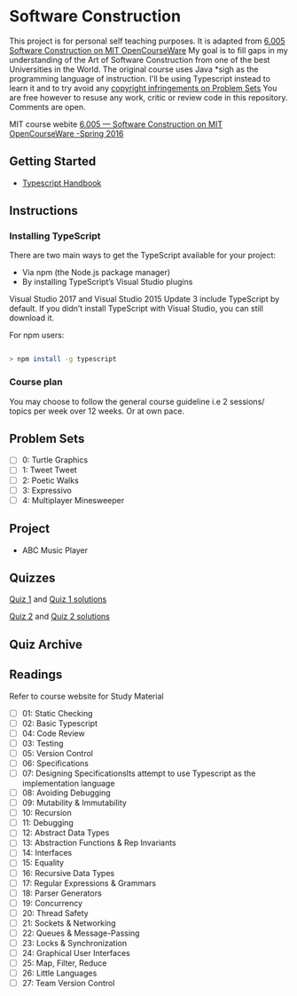 # Software Construction

 This project is for personal self teaching purposes. It is adapted from [6.005 Software Construction on MIT OpenCourseWare](https://ocw.mit.edu/ans7870/6/6.005/s16/index.html)
 My goal is to fill gaps in my understanding of the Art of Software Construction from one of the best Universities in the World. The original course uses Java *sigh as the programming language of instruction. I'll be using Typescript instead to learn it and to try avoid any [copyright infringements on Problem Sets](https://ocw.mit.edu/ans7870/6/6.005/s16/general/collaboration.html)
 You are free however to resuse any work, critic or review code in this repository. Comments are open.

 MIT course webite [6.005 — Software Construction on MIT OpenCourseWare -Spring 2016](https://ocw.mit.edu/ans7870/6/6.005/s16/index.html)

## Getting Started

* [Typescript Handbook](https://www.typescriptlang.org/docs/handbook/intro.html)

## Instructions

### Installing TypeScript

There are two main ways to get the TypeScript available for your project:

* Via npm (the Node.js package manager)
* By installing TypeScript’s Visual Studio plugins

Visual Studio 2017 and Visual Studio 2015 Update 3 include TypeScript by default. If you didn’t install TypeScript with Visual Studio, you can still download it.

For npm users:

```bash

> npm install -g typescript

```

### Course plan

You may choose to follow the general course guideline i.e 2 sessions/ topics per week over 12 weeks.
Or at own pace.

## Problem Sets

* [ ] 0: Turtle Graphics
* [ ] 1: Tweet Tweet
* [ ] 2: Poetic Walks
* [ ] 3: Expressivo
* [ ] 4: Multiplayer Minesweeper

## Project

* ABC Music Player

## Quizzes

[Quiz 1](https://ocw.mit.edu/courses/electrical-engineering-and-computer-science/6-005-software-construction-spring-2016/quizzes/MIT6_005S16_Quiz1.pdf) and [Quiz 1 solutions](https://ocw.mit.edu/courses/electrical-engineering-and-computer-science/6-005-software-construction-spring-2016/quizzes/MIT6_005S16_Quiz1_soln.pdf)

[Quiz 2](https://ocw.mit.edu/courses/electrical-engineering-and-computer-science/6-005-software-construction-spring-2016/quizzes/MIT6_005S16_Quiz2.pdf) and [Quiz 2 solutions](https://ocw.mit.edu/courses/electrical-engineering-and-computer-science/6-005-software-construction-spring-2016/quizzes/MIT6_005S16_Quiz2_soln.pdf)

## Quiz Archive

## Readings

Refer to course website for Study Material

* [ ] 01: Static Checking
* [ ] 02: Basic Typescript
* [ ] 04: Code Review
* [ ] 03: Testing
* [ ] 05: Version Control
* [ ] 06: Specifications
* [ ] 07: Designing SpecificationsIts attempt to use Typescript as the implementation language
* [ ] 08: Avoiding Debugging
* [ ] 09: Mutability & Immutability
* [ ] 10: Recursion
* [ ] 11: Debugging
* [ ] 12: Abstract Data Types
* [ ] 13: Abstraction Functions & Rep Invariants
* [ ] 14: Interfaces
* [ ] 15: Equality
* [ ] 16: Recursive Data Types
* [ ] 17: Regular Expressions & Grammars
* [ ] 18: Parser Generators
* [ ] 19: Concurrency
* [ ] 20: Thread Safety
* [ ] 21: Sockets & Networking
* [ ] 22: Queues & Message-Passing
* [ ] 23: Locks & Synchronization
* [ ] 24: Graphical User Interfaces
* [ ] 25: Map, Filter, Reduce
* [ ] 26: Little Languages
* [ ] 27: Team Version Control
